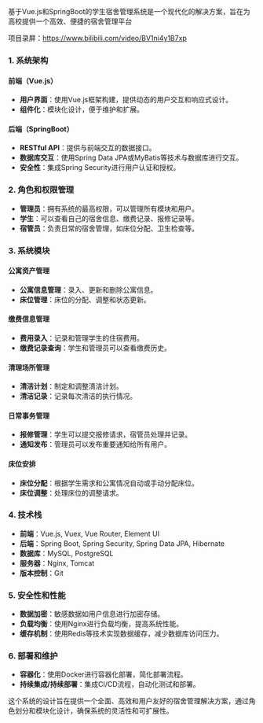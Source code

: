 ﻿基于Vue.js和SpringBoot的学生宿舍管理系统是一个现代化的解决方案，旨在为高校提供一个高效、便捷的宿舍管理平台

项目录屏：https://www.bilibili.com/video/BV1ni4y1B7xp

### 1. 系统架构

#### 前端（Vue.js）

- **用户界面**：使用Vue.js框架构建，提供动态的用户交互和响应式设计。
- **组件化**：模块化设计，便于维护和扩展。

#### 后端（SpringBoot）

- **RESTful API**：提供与前端交互的数据接口。
- **数据库交互**：使用Spring Data JPA或MyBatis等技术与数据库进行交互。
- **安全性**：集成Spring Security进行用户认证和授权。

### 2. 角色和权限管理

- **管理员**：拥有系统的最高权限，可以管理所有模块和用户。
- **学生**：可以查看自己的宿舍信息、缴费记录、报修记录等。
- **宿管员**：负责日常的宿舍管理，如床位分配、卫生检查等。

### 3. 系统模块

#### 公寓资产管理

- **公寓信息管理**：录入、更新和删除公寓信息。
- **床位管理**：床位的分配、调整和状态更新。

#### 缴费信息管理

- **费用录入**：记录和管理学生的住宿费用。
- **缴费记录查询**：学生和管理员可以查看缴费历史。

#### 清理场所管理

- **清洁计划**：制定和调整清洁计划。
- **清洁记录**：记录每次清洁的执行情况。

#### 日常事务管理

- **报修管理**：学生可以提交报修请求，宿管员处理并记录。
- **通知发布**：管理员可以发布重要通知给所有用户。

#### 床位安排

- **床位分配**：根据学生需求和公寓情况自动或手动分配床位。
- **床位调整**：处理床位的调整请求。

### 4. 技术栈

- **前端**：Vue.js, Vuex, Vue Router, Element UI
- **后端**：Spring Boot, Spring Security, Spring Data JPA, Hibernate
- **数据库**：MySQL, PostgreSQL
- **服务器**：Nginx, Tomcat
- **版本控制**：Git

### 5. 安全性和性能

- **数据加密**：敏感数据如用户信息进行加密存储。
- **负载均衡**：使用Nginx进行负载均衡，提高系统性能。
- **缓存机制**：使用Redis等技术实现数据缓存，减少数据库访问压力。

### 6. 部署和维护

- **容器化**：使用Docker进行容器化部署，简化部署流程。
- **持续集成/持续部署**：集成CI/CD流程，自动化测试和部署。

这个系统的设计旨在提供一个全面、高效和用户友好的宿舍管理解决方案，通过角色划分和模块化设计，确保系统的灵活性和可扩展性。